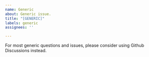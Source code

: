 ```yaml
---
name: Generic
about: Generic issue.
title: "[GENERIC]"
labels: generic
assignees: ''

---
```


For most generic questions and issues, please consider using Github Discussions instead.
